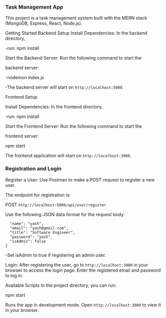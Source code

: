 ### Task Management App

This project is a task management system built with the MERN stack (MongoDB, Express, React, Node.js).

Getting Started
Backend Setup
Install Dependencies: In the backend directory, 

-run: npm install

Start the Backend Server: Run the following command to start the 

backend server:

-nodemon index.js

-The backend server will start on `http://localhost:5000`.

Frontend Setup

Install Dependencies: In the frontend directory, 

-run: npm install

Start the Frontend Server: Run the following command to start the 

frontend server:

npm start

The frontend application will start on `http://localhost:3000`.

### Registration and Login

Register a User: Use Postman to make a POST request to register a new user. 

The endpoint for registration is:

POST `http://localhost:5000/api/user/register`

Use the following JSON data format for the request body:

```{
  "name": "yash",
  "email": "yash@gmail.com",
  "title": "Software Engineer",
  "password": "yash",
  "isAdmin": false
}
```

-Set isAdmin to true if registering an admin user.

Login: After registering the user, go to `http://localhost:3000` in your browser to access the login page. Enter the registered email and password to log in.

Available Scripts
In the project directory, you can run:

npm start

Runs the app in development mode.
Open `http://localhost:3000` to view it in your browser.

